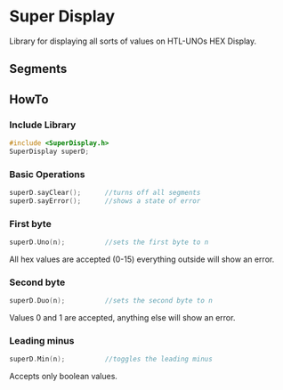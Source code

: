# Super Display

 Library for displaying all sorts of values on HTL-UNOs HEX Display.

## Segments


## HowTo

### Include Library
```cpp
#include <SuperDisplay.h>
SuperDisplay superD;
```

### Basic Operations
```cpp
superD.sayClear();      //turns off all segments
superD.sayError();      //shows a state of error
```

### First byte
```cpp
superD.Uno(n);          //sets the first byte to n
```
All hex values are accepted (0-15) everything outside will show an error.

### Second byte
```cpp
superD.Duo(n);          //sets the second byte to n
```
Values 0 and 1 are accepted, anything else will show an error.

### Leading minus
```cpp
superD.Min(n);          //toggles the leading minus
```
Accepts only boolean values.